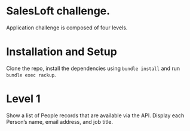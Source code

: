 # SalesLoft challenge.

Application challenge is composed of four levels.

# Installation and Setup

Clone the repo, install the dependencies using `bundle install` and run `bundle exec rackup`.

# Level 1

Show a list of People records that are available via the API.
Display each Person’s name, email address, and job title.

